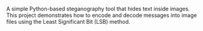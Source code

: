 A simple Python-based steganography tool that hides text inside images. This project demonstrates how to encode and decode messages into image files using the Least Significant Bit (LSB) method.
